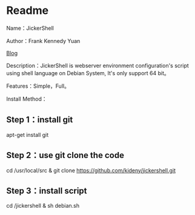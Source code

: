 # Readme

Name：JickerShell

Author：Frank Kennedy Yuan

[Blog](http://www.jicker.cn)

Description：JickerShell is webserver environment configuration's script using shell language on Debian System, It's only support 64 bit。

Features：Simple，Full。

Install Method：

## Step 1：install git

apt-get install git

## Step 2：use git clone the code

cd  /usr/local/src & git clone https://github.com/kideny/jickershell.git

## Step 3：install script

cd /jickershell & sh debian.sh